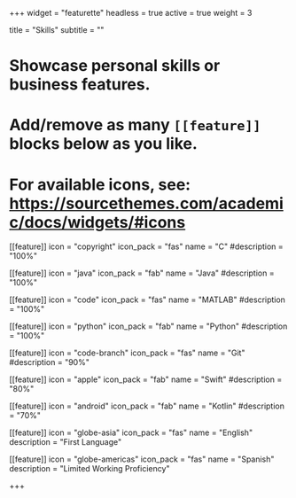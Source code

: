 +++
widget = "featurette"
headless = true
active = true
weight = 3

title = "Skills"
subtitle = ""

# Showcase personal skills or business features.
# 
# Add/remove as many `[[feature]]` blocks below as you like.
# 
# For available icons, see: https://sourcethemes.com/academic/docs/widgets/#icons

[[feature]]
    icon = "copyright"
    icon_pack = "fas"
    name = "C"
    #description = "100%"

[[feature]]
    icon = "java"
    icon_pack = "fab"
    name = "Java"
    #description = "100%"

[[feature]]
    icon = "code"
    icon_pack = "fas"
    name = "MATLAB"
    #description = "100%"

[[feature]]
    icon = "python"
    icon_pack = "fab"
    name = "Python"
    #description = "100%"

[[feature]]
    icon = "code-branch"
    icon_pack = "fas"
    name = "Git"
    #description = "90%"

[[feature]]
    icon = "apple"
    icon_pack = "fab"
    name = "Swift"
    #description = "80%"

[[feature]]
    icon = "android"
    icon_pack = "fab"
    name = "Kotlin"
    #description = "70%"

[[feature]]
    icon = "globe-asia"
    icon_pack = "fas"
    name = "English"
    description = "First Language"

[[feature]]
    icon = "globe-americas"
    icon_pack = "fas"
    name = "Spanish"
    description = "Limited Working Proficiency"

+++
